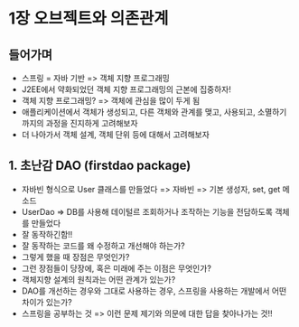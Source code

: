 # 1장 오브젝트와 의존관계

## 들어가며
- 스프링 = 자바 기반 => 객체 지향 프로그래밍
- J2EE에서 약화되었던 객체 지향 프로그래밍의 근본에 집중하자!
- 객체 지향 프로그래밍? => 객체에 관심을 많이 두게 됨
- 애플리케이션에서 객체가 생성되고, 다른 객체와 관계를 맺고, 사용되고, 소멸하기까지의 과정을 진지하게 고려해보자
- 더 나아가서 객체 설계, 객체 단위 등에 대해서 고려해보자

## 1. 초난감 DAO (firstdao package)
- 자바빈 형식으로 User 클래스를 만들었다 => 자바빈 => 기본 생성자, set, get 메소드
- UserDao => DB를 사용해 데이털르 조회하거나 조작하는 기능을 전담하도록 객체를 만들었다
- 잘 동작하긴함!!
- 잘 동작하는 코드를 왜 수정하고 개선해야 하는가?
- 그렇게 했을 때 장점은 무엇인가?
- 그런 장점들이 당장에, 혹은 미래에 주는 이점은 무엇인가?
- 객체지향 설계의 원칙과는 어떤 관계가 있는가?
- DAO를 개선하는 경우와 그대로 사용하는 경우, 스프링을 사용하는 개발에서 어떤 차이가 있는가?
- 스프링을 공부하는 것 => 이런 문제 제기와 의문에 대한 답을 찾아나가는 것!!